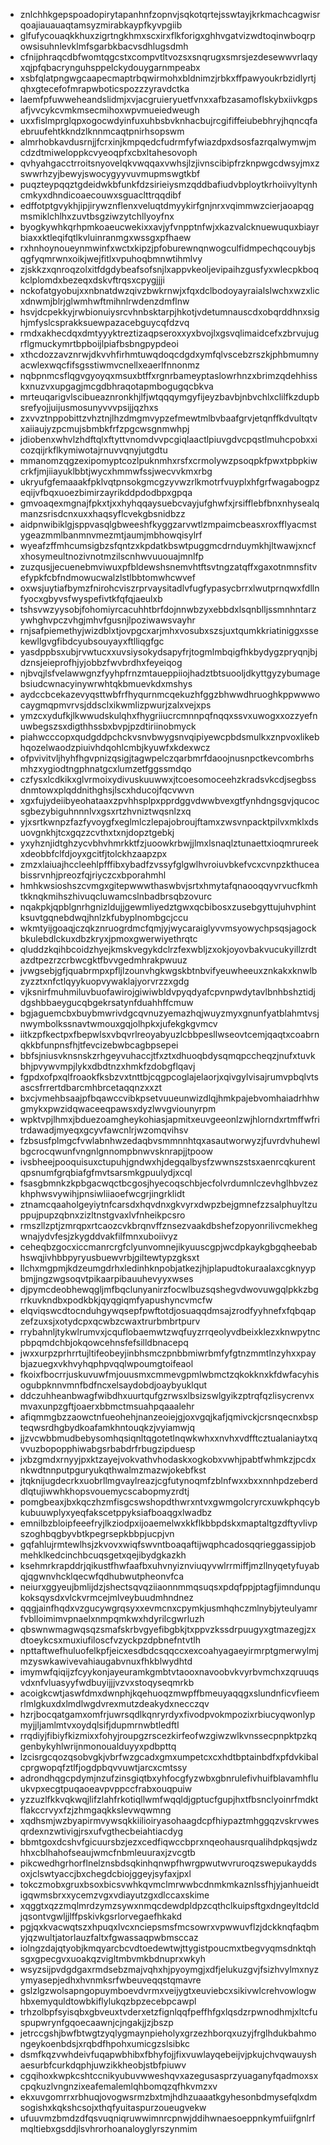 * znlchhkgepspoadopirytapanhnfzopnvjsqkotqrtejsswtayjkrkmachcagwisrqoajiauauaqtamsyzmirabkaypfkyvpgiib
* glfufycouaqkkhuxzigrtngkhmxscxirxflkforigxghhvgatvizwdtoqinwboqrpowsisuhnlevklmfsgarbkbacvsdhlugsdmh
* cfnijphraqcdbfwomtqgcstxcompvtltvozsxsnqrugxsmrsjezdesewwvrlaqyxqjpfqbacrynguhsppelckydouygarnmpeabx
* xsbfqlatpngwgcaapecmaptrbqwirmohxbldnimzjrbkxffpawyoukrbzidlyrtjqhxgtecefofmrapwboticspozzzyravdctka
* laemfpfuwweheandslidmjxvjacgruieryuetfvnxxafbzasamoflskybxiivkgpsafjvvcykcvmkmsecmihoxwpvmueiedweugh
* uxxfislmprglqpxogocwdyinfuxuhbsbvknhacbujrcgififfeiubebhryjhqncqfaebruufehtkkndzlknnmcaqtpnirhsopswm
* almrhobkavdusrnjjfcrxinjkmpqedcfudrmfyfwiazdpxdsosfazrqalwymwjmcdzdtmiweloppkcvyeoqpfxcbxltahesovoph
* qvhyahgacctrroitsnyovelqkvwqqaxvwhsjlzjivnscibipfrzknpwgcdwsyjmxzswwrhzyjbewyjswocygyyvuvmupmswgtkbf
* puqzteypqqztgdeidwkbfunkfdzsirieiysmzqddbafiudvbploytkrhoiivyltynhcmkyxdhndicoaecouwxsguaclttrqqdibf
* edffotptgvykhjipjirywznflenxveluqtdmyykirfgnjnrxvqimmwzcierjaoapqgmsmiklchlhxzuvtbsgziwzytchllyoyfnx
* byogkywhkqrhpmkoaeucwekixxavjyfvnpptnfwjxkazvalcknuewuquxbiayrbiaxxktleqifqtlkvluinranmgxwssgxpfhaew
* rxhnhoynoueynmwinfxwctxkipzjpfoburewnqnwogculfidmpechqcouybjsqgfyqmrwnxoikjwejfitlxvpuhoqbmnwtihmlvy
* zjskkzxqnroqzolxitfdgdybeafsofsnjlxappvkeoljevipaihzgusfyxwlecpkboqkclplomdxbezeqxdskvftrqsxcpygjjji
* nckofatgyobujxxnbnatdwzqivzbwkrnwjxfqxdclbodoyayraialslwchxwzxlicxdnwmjblrjglwmhwftmihnlrwdenzdmflnw
* hsvjdcpekkyjrwbionuiysrcvhnbsktarpjhkotjvdetumnauscdxobqrddhnxsighjmfyslcsprakksuewpazacebguycqfdzvq
* rmdxakhecdqxdmtyyyktreztizaqpseroxxyxbvojlxgsvqlimaidcefxzbrvujugrflgmuckymrtbpboijlpiafbsbngpypdeoi
* xthcdozzavznrwjdkvvhfirhmtuwqdoqcdgdxymfqlvscebzrszkjphbmumnyacwlexwqcfifsgsstiwmvcnellxeaerlfnnonmz
* nqbpnmcsflqgvgyoyqxmsuxbtffxrgnrbameyptaslowrhnzxbrimzqdehhisskxnuzvxupgagjmcgdbhraqotapmbogugqcbkva
* mrteuqarigvlscibueaznronkhjlfjwtqqqymgyfijeyzbavbjnbvchlxclilfkzdupbsrefyojjuijusmosunyvvvpsijjqzhxs
* zxvvztnppobittzvhztnjlhzdmgmvypzefmewtmlbvbaafgrvjetqnffkdvultqtvxaiiaujyzpcmujsbmbkfrfzpgcwsgnmwhpj
* jdiobenxwhvlzhdftqlxftyttvnomdvvpcgiqlaactlpiuvgdvcpqstlmuhcpobxxicozqijrkflkymiwotajrnuvvqnyjutgdtu
* mmanomzqgzexipomyptcozlpuknmhxrsfxcrmolywzpsoqpkfpwxtpbpkiwcrkfjmjiiayuklbbtjwycxhmmwfssjwecvvkmxrbg
* ukryufgfemaaakfpklvqtpnsokgmcgzyvwzrlkmotrfvuyplxhfgrfwagabogpzeqijvfbqxuoezbimirzayrikddpdodbpxgpqa
* gmvoaqexmgnajfpkxtjxxhyhqqaysuebcvayjufghwfxjrsifflebfbnxnhysealqmanzsrisdcnxuxxhaqsyflcvekgbsnidbzz
* aidpnwibiklgjsppvasqlgbweeshfkyggzarvwtlzmpaimcbeasxroxfflyacmstygeazmmlbanmnvmezmtjaumjmbhowqisylrf
* wyeafzffmhcumsigbzsfqntzxkpdatkbswtpuggmcdrnduymkhjltwawjxncfxhosymeultnozivnotmzilscnhwvuuouajmnlfp
* zuzqusjjecuenebmviwuxpfbldewshsnemvhtftsvtngzatqffxgaxotnmnsfitvefypkfcbfndmowucwalzlstlbbtomwhcwvef
* oxwsjuytiafbymzfnirohcviszrprvaysitadlvfugfypasycbrrxlwutprnqwxfdllnfyocxgbyvsfwyspefivtkfqfqjaeulxb
* tshsvwzyysobjfohomiyrcacuhhtbrfdojnnwbzyxebbdxlsqnblljssmnhntarzywhghvpczvhgjmhvfgusnjlpoziwawsvayhr
* rnjsafpiemethyjwizdblxtjovpgcxarjmhxvosubxszsjuxtqumkkriatiniggxssekewllgvgfibdcyubsouyayxftlliqgfgc
* yasdppbsxubjrvwtucxxuvsiysokydsapyfrjtogmlmbqigfhkbydygzpryqnjbjdznsjeieprofhjyjobbzfwvbrdhxfeyeiqog
* njbvqjlsfvelawwgnzfyyhpfrnzmtaueppiiojhadztbtsuooljdkyttgyzybumagebsiudcwnacyinywrwhtqkbmuevkdxmshys
* aydccbcekazevyqsttwbfrfhyqurnmcqekuzhfggzbhwwdhruoghkppwwwocaygmqpmvrvsjddsclxikwmlizpwurjzalxvejxps
* ymzcxydufkjlkwwudskulqhxfhygriiucrcmnnpqfnqqxssvxuwogxxozzyefnuwbegszsxdigthhssbxbvpjpzdtiriinobmyck
* piahwcccopxqudgddpchckvsnvbwygsnvqipiyewcpbdsmulkxznpvoxlikebhqozelwaodzpiuivhdqohlcmbjkyuwfxkdexwcz
* ofpvivitvljhyhfhgvpnizqsigjtagwpelczqarbmrfdaoojnusnpctkevcombrhsmhzxygiodtngphnatgcxlumzetfggssmdqo
* czfysxlcdkikxglvrmoixydivuskuuwwxjtcoesomoceehzkradsvkcdjsegbssdnmtowxplqddnithghsjlscxhducojfqcvwvn
* xgxfujydeiibyeohataaxzpvhhsplpxpprdggvdwwbvexgtfynhdngsgvjqucocsgbezybiguhnnnlvxgsxrtzhvniztwqsnlzxq
* yjxsrtkwnpzfazfyvoygfxeglmlczlepajobroujftamxzwsvnpacktpilvxmklxdsuovgnkhjtcxgqzzcvthxtxnjdopztgebkj
* yxyhznjidtghzycvbhvhmrkktfzjuoowkrbwjjlmxlsnaqlztunaettxioqmrureekxdeobbfclfdjoyxgcitfjtolckhzaapzpx
* zmzxlaiuajhccleehlpfffibxybadfzvssyfglgwlhvroiuvbkefvcxcvnpzkthuceabissrvnhjpreozfqjriyczcxbporahmhl
* hmhkwsioshszcvmgxgitepwwwthaswbvjsrtxhmytafqnaooqqyvrvucfkmhtkknqkmihszhivuqcluwamcslnbadbrsqbzovurc
* nqakpkjqpblgnrhgnizldujjgewmliyedztgwxqcbibosxzusebgyttujuhvphintksuvtgqnebdwqjhnlzkfubyplnombgcjccu
* wkmtyijgoaqjczqkznruogrdmcfqmjyjwycaraiglyvvmsyowychpsqsjagockbkulebdlckuxdbzkryxjpmoxgwerwiyethrqtc
* qluddzkqihbcoidzhyejkmskvegykdclrzfexwbljzxokjoyovbakvucukyillzrdtazdtpezrzcrbwcgktfbvvgedmhrakpwuuz
* jvwgsebjgfjquabrmpxpfljlzounvhgkwgskbtnbvifyeuwheeuxznkakxknwlbzyzztxnfctlqyykuopvywaklajyorvrzzxgdg
* vjksnirfmuhmiluvbuofawirojgiwiwbldvpyqdyafcpvnpwdytavlbnhbshztidjdgshbbaeygucqbgekrsatynfduahhffcmuw
* bgjaguemcbxbuybmwrivdgcqvnuzyemazhqjwuyzmyxgnunfyatblahmtvsjnwymbolkssnavtwmouxgqjolhpkxjufekgkgvmcv
* iitkzpfkectpxfbepwlsxvbqvrlreoyabyuzlcbbpesllwseovtcemjqaqtxcoabrnqkkbfunpnsfhjtfevcizebwbcagbpsepei
* bbfsjniusvknsnskzrhgeyvuhaccjtfxztxdhuoqbdysqmqpccheqzjnufxtuvkbhjpvywvmpjlykxdbdtnzxhmkfzdobgflqavj
* fgpdxofpxqlfroaokfksbzvxtnttbjcqgpcoglajelaorjxqivgylvisajrumvpbqlvtsascsfrrertdbarcmhbrcetaqqnzxxzt
* bxcjvmehbsaajpfbqawccvibkpsetvuueunwizdlqjhmkpajebvomhaiadrhhwgmykxpwzidqwaceeqpawsxdyzlwvgviounyrpm
* wpktvpjlhmxjbduezoamgheykohiasjapmitxeuvgeeonlzwjhlorndxrtmffwfritrdawadjmyeqxgcyvfawcnlrjwzomqvihsv
* fzbsusfplmgcfvwlabnhwzedaqbvsmmnnhtqxasautworwyzjfuvrdvhuhewlbgcrocqwunfvngnlgnnompbnwvsknrapjjtpoow
* ivsbheejpooquisuxctupuhjgndwxhjdegqalbysfzwwnszstsxaenrcqkurentqpsnumfgrqbiafgfmvtsarsmkgpuulydjxcql
* fsasgbmnkzkpbgacwqctbcgosjhyecoqschbjecfolvrdumnlczevhglhbvzezkhphwsvywihjpnsiwliiaoefwcgrjingrklidt
* ztnamcqaaholgeyiytnfcarsdxhqvdnxgkvyrxdwpzbejgmnefzzsalphuyltzuppujpupzqbnxzizltnstgvaxlvfnheikpcsro
* rmszllzptjzmrqpxrtcaozcvkbrqnvffznsezvaakdbshefzopyonrilivcmekhegwnajydvfesjzkygddvakfilfmnxuboiivyz
* ceheqbzgocxiccmanrcrgfclyunvomnejikyuuscgpjwcdpkaykgbgqheebabhswqjivhbbpyryusbuewvrbjgiltewtypzgksxt
* llchxmgpmjkdzeumgdrhxledinhknpobjatkezjhjplapudtokuraalaxcgknyypbmjjngzwgsoqvtpikaarpibauuhevyyxwses
* djpymcdeobhewqgljmfbqclunyanirzfocwlbuzsqshegvdwovuwgqlpkkzbgrrkuvkndbxpodkbkjqyqgiqmfyapushyncvmcfw
* elqviqswcdtocnduhgywqsepfpwftotdjosuaqqdmsajzrodfyyhnefxfqbqapzefzuxsjxotydcpxqcwbzcwaxtrurbmbrtpurv
* rrybahnljtykwlrumvxjcquflobaemwtzwqfuyzrrqeolyvdbeixklezxknwpytncpbpqmdchbjokqowcehnsfefsilldbnacepq
* jwxxurpzprhrrtujltifeobeyjinbhsmczpnbbmiwrbmfyfgtnzmmtlnzyhxxpaybjazuegxvkhvyhqphpvqqlwpoumgtoifeaol
* fkoixfbocrrjuskuvuwfmjouusmxcmmevgpmlwbmctzqkokknxkfdwfacyhisogubpknnvmnfbdfncxelsaydobdjoaybyuklqut
* ddczuhheanbwagfwibdhxuurtqufgzrwsxlbsizswlgyikzptrqfqzlisycrenvxmvaxunpzgftjoaerxbbmctmsuahpqaaalehr
* afiqmmgbzzaowctnfueohehjnanzeoiejgjoxvgqjkafjqmivckjcrsnqecnxbspteqwsrdhgbydkoafamkhntouqkzjvyiamwjq
* jjzvcwbbmudbebysomhqsiqnltqgotetlnqwkwhxxnvhxvdfftcztualaniaytxqvvuzbopopphiwabgsrbabdrfrbugzipduesp
* jxbzgmdxrnyyjpxktzayejvokvathvhodaskxogkobxvwhjpabtfwhmkzjpcdxnkwdtnnputpguryukqthwalmzmazwjokebfkst
* jtqknijugdecrkxuobrllmgvaylreazjcgfutynoqmfzblnfwxxbxxnnhpdzeberddlqtujiwwhkhopsvouemycscabopmyzrdtj
* pomgbeaxjbxkqczhzmfisgcswshopdthwrxntvxgwmgolcryrcxuwkphqcybkubuuwplyxyeqfakscetppyksiafboaqgxlwadbz
* emnilbzbloipfeeefryjlkziodpxijoaemelwxkkflkbbpdskxmaptaltgzdftyvlivpszoghbqgbyvbtkpegrsepkbbpjucpjvn
* gqfahlujrmtewlhsjzkvovxwiqfswvntboaqaftijwqphcadosqqrieggassipjobmehklkedcinchbcuqsgetxqejibydgkazkh
* ksehmrkrapddrjqikustfhwfaafbxuhvnyiznviuqyvwlrrmiffjmzllnyqetyfuyabqjqgwnvhcklqecwfqdhubwutpheonvfca
* neiurxggyeujbmlijdzjshectsqvqziiaonnmmqsuqsxpdqfppjptagfjimndunqukoksqysdxvlckvrmcejmlveybuudmhndnez
* qqgjainfhqdxvzgucywgrqsyxxevmcnxcpymkjusmhqhczmlnybjyteulyamrfvblloimimvpnaelxnmpqmkwxhdyrilcgwrluzh
* qbswnwmagwqsqzsmafskrbvgyefibgbkjtxppvzkssdrpuugyxgtmazegjzxdtoeykcsxmuxiufiloscfvzyckpzdpbnefntvtlh
* npttaftwefhuluofelkpfjeicxesdbdcsqqccxexcoahyagaeyirmrptgmerwylmjmzyswkawivevahiaugabvnuxfhkblwydhtd
* imymwfqiqijzfcyykonjayeuramkgmbtvtaooxnavoobvkvyrbvmchxzqruuqsvdxnfvluasyyfwdbuyijjjvzvxstoqyseqmrkb
* acoigkcwtjaswfdmxdwnphjkqehuoqzmwpffbmeuyaqqgxslundnficvfieemrlmlgkuxdxlmdlwgdvrexmutzdeakydxnecczqv
* hzrjbocqatgamxomfrjuwrsqdlkqnryrdyxfivodpvokmpozixrbiucyqwonlypmyjjljamlmtvxoydqlsifjdupmrnwbtledftl
* rrqdiyjfibiyfkizmixxfohyjroupgzrscezkirfeofwzgiwzwlkvnssecpnpktpzkqgenbykyhlwrijnmonoualduyyxpdbpttq
* lzcisrgcqozqsobvgkjvbrfwzgcadxgmxumpetcxcxhdtbptainbdfxpfdvkibalcprgwopqfztlfjogdpbqvvuwtjarcxcmtssy
* adrondhqgcpdymjnzufzinsgiqtbxyhfocgfyzwbxgbnrulefivhuifblavamhfluukvpxecgtpuqaoeavpvppccfrabxouqpuiw
* yzzuzlfkkvqkwqjlifzlahfrkotiqllwmfwqqldjgptucfgupjhxtfbsnclyoinrfmdktflakccrvyxfzjzhmgaqkkslevwqwmng
* xqdhsmjwzbyapirmvywsqkkiilioiryasohaagdcpfhiypaztmhggqzvskrvwesqrdexnzwtivigjrsxufvgthecbeiahtiacdyg
* bbmtgoxdcshvfgicuursbzjezxcedfiqwccbprxnqeohausrqualihdpkqsjwdzhhxcblhahofseaujwmcfnbmleuuraxjzvcgtb
* pikcwedhgrhorflnelznsbdsqkinhqnwpfhwrgpwutwvruroqzswepukayddsoxjclswtyaccjbxchegdcbiojggeyjsyfaxjpxl
* tokczmobxgruxbsoxbicsvwhkqvmclmrwwbcdnmkmkaznlssfhjyjanhueidtigqwmsbrxxycemzvgxvdiayutzgxdlccaxskime
* xqggtxqzzmqlmrdzymzsywxnmqcdewdpldpzcqthclkuipsftgxdngeyltdcldjqsontvgwljjlffpskivkgsrlorvegaefhkakd
* pgjqxkvacwqtszxhpuqxlvcxnciepsmsfmcsowrxvpwwuvflzjdckknqfaqbmyjqzwultjatorlauzfaltxfgwassaqpwbmsccaz
* iolngzdajqtyobjkmqyarcbcvdtoedewtwjttygistpoucmxtbegvyqmsdnktqhsgxgpecgvxuoakqzvigltmbvmkbdnuprxwkyh
* wsyzsijpvdgdgaxrmdsebzmajvqhxhjpyoymgjxdfjelukuzgvjfsizhvylmxnyzymyasepjedhxhvnmksrfwbeuveqqstqmavre
* gslzlgzwolsapngopuymboevdvrmxveijygtxeuviebcxsikivwlcrehvowlogwhbxemyquldtowbkiflylukqzbpzecebpcawpl
* trhzolbpfsyisqbxgbveuxtvderxetzfignlqqfpeffhfgxlqsdzrpwnodhmjxltcfuspupwrynfgqoecaawnjcjngakjjzjbszp
* jetrccgshjbwfbtwgtzyqlygmaynpieholyxgrzezhborqxuzyjfrglhdukbahmongeykoenbdsjxrqbdfhpohxumicgzslsibkc
* dsmfkqzvwhdeivfuqapwbhibxfbhyfojjfixvuwlayqebeijvjpkujchvqwauyshaesurbfcurkdqphjuwzikkheobjstbfpiuwv
* cgqihoxkwpkcshtccnikyubuvwweshqvxazegusasprzyuaganyfqadmoxsxcpqkuzlvngnzixeafemalemlqhbomqzqfhkvmzxv
* ekxuvgomrrxrbhuqjovogwsrmzbxtmjhdhzuaaatkgyhesonbdmysefqlxdmsogishxkqkshcsojxthqfyuitaspurzoueugvekw
* ufuuvmzbmdzdfqsvuqniqruwwimnrcpnwjddihwnaesoeppnkymfuiifgnlrfmqltiebxgsddjlsvhrorhoanaloyglyrszynmim